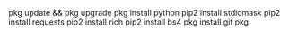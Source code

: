 pkg update && pkg upgrade
pkg install python 
pip2 install stdiomask
pip2 install requests
pip2 install rich
pip2 install bs4
pkg install git 
pkg
